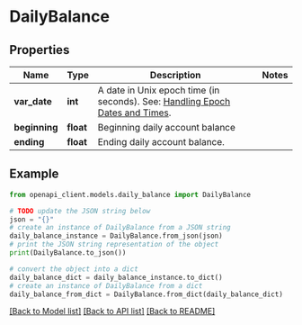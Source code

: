 # DailyBalance


## Properties

Name | Type | Description | Notes
------------ | ------------- | ------------- | -------------
**var_date** | **int** | A date in Unix epoch time (in seconds). See: [Handling Epoch Dates and Times](https://developer.mastercard.com/open-banking-us/documentation/codes-and-formats/). | 
**beginning** | **float** | Beginning daily account balance | 
**ending** | **float** | Ending daily account balance. | 

## Example

```python
from openapi_client.models.daily_balance import DailyBalance

# TODO update the JSON string below
json = "{}"
# create an instance of DailyBalance from a JSON string
daily_balance_instance = DailyBalance.from_json(json)
# print the JSON string representation of the object
print(DailyBalance.to_json())

# convert the object into a dict
daily_balance_dict = daily_balance_instance.to_dict()
# create an instance of DailyBalance from a dict
daily_balance_from_dict = DailyBalance.from_dict(daily_balance_dict)
```
[[Back to Model list]](../README.md#documentation-for-models) [[Back to API list]](../README.md#documentation-for-api-endpoints) [[Back to README]](../README.md)


